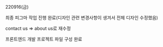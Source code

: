 220916(금)

최종 피그마 작업 진행 완료(디자인 관련 변경사항이 생겨서 전체 디자인 수정했음)

contact us => about us로 재수정

프론트엔드 개발 프로젝트 파일 구성 완료

